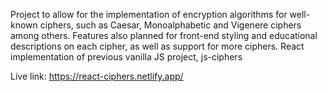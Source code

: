 Project to allow for the implementation of encryption algorithms for well-known ciphers, such as Caesar, Monoalphabetic and Vigenere ciphers among others. Features also planned for front-end styling and educational descriptions on each cipher, as well as support for more ciphers. React implementation of previous vanilla JS project, js-ciphers

Live link: https://react-ciphers.netlify.app/
